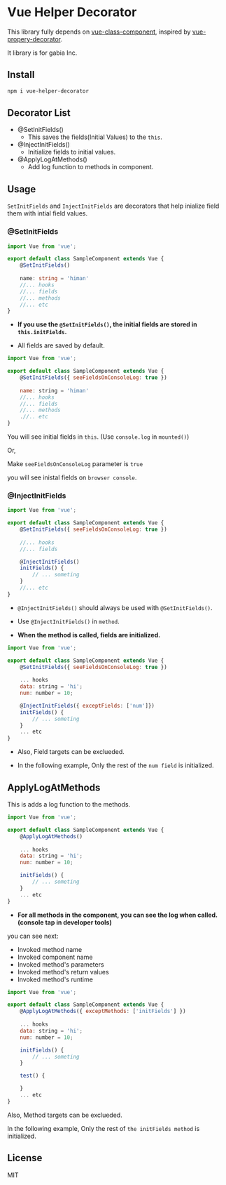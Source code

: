 # Vue Helper Decorator

This library fully depends on [vue-class-component](https://github.com/vuejs/vue-class-component), inspired by [vue-propery-decorator](https://github.com/kaorun343/vue-property-decorator).

It library is for gabia Inc.

## Install

```bash
npm i vue-helper-decorator
```

## Decorator List

- @SetInitFields()
  - This saves the fields(Initial Values) to the `this`.
- @InjectInitFields()
  - Initialize fields to initial values.
- @ApplyLogAtMethods()
  - Add log function to methods in component.

## Usage

`SetInitFields` and `InjectInitFields` are decorators that help inialize field them with intial field values.

### @SetInitFields

```ts
import Vue from 'vue';

export default class SampleComponent extends Vue {
    @SetInitFields()
    
    name: string = 'himan'
    //... hooks
    //... fields
    //... methods
    //... etc
}
```

- **If you use the `@SetInitFields()`, the initial fields are stored in `this.initFields`.**

- All fields are saved by default.

```js
import Vue from 'vue';

export default class SampleComponent extends Vue {
    @SetInitFields({ seeFieldsOnConsoleLog: true })
    
    name: string = 'himan'
    //... hooks
    //... fields
    //... methods
    .//.. etc
}
```

You will see initial fields in `this`. (Use `console.log` in `mounted()`)

Or,

Make `seeFieldsOnConsoleLog` parameter is `true`

you will see inistal fields on `browser console`.

### @InjectInitFields

```js
import Vue from 'vue';

export default class SampleComponent extends Vue {
    @SetInitFields({ seeFieldsOnConsoleLog: true })
    
    //... hooks
    //... fields

    @InjectInitFields()
    initFields() {
        // ... someting
    }
    //... etc
}
```

- `@InjectInitFields()` should always be used with `@SetInitFields()`.

- Use `@InjectInitFields()` in `method`.

- **When the method is called, fields are initialized.**

```js
import Vue from 'vue';

export default class SampleComponent extends Vue {
    @SetInitFields({ seeFieldsOnConsoleLog: true })
    
    ... hooks
    data: string = 'hi';
    num: number = 10;

    @InjectInitFields({ exceptFields: ['num']})
    initFields() {
        // ... someting
    }
    ... etc
}
```

- Also, Field targets can be exclueded.

- In the following example, Only the rest of the `num field` is initialized.

## ApplyLogAtMethods

This is adds a log function to the methods.

```js
import Vue from 'vue';

export default class SampleComponent extends Vue {
    @ApplyLogAtMethods()
    
    ... hooks
    data: string = 'hi';
    num: number = 10;

    initFields() {
        // ... someting
    }
    ... etc
}
```

- **For all methods in the component, you can see the log when called. (console tap in developer tools)**

you can see next:

- Invoked method name
- Invoked component name
- Invoked method's parameters
- Invoked method's return values
- Invoked method's runtime

```js
import Vue from 'vue';

export default class SampleComponent extends Vue {
    @ApplyLogAtMethods({ exceptMethods: ['initFields'] })
    
    ... hooks
    data: string = 'hi';
    num: number = 10;

    initFields() {
        // ... someting
    }

    test() {

    }
    ... etc
}
```

Also, Method targets can be exclueded.

In the following example, Only the rest of `the initFields method` is initialized.

## License

MIT
